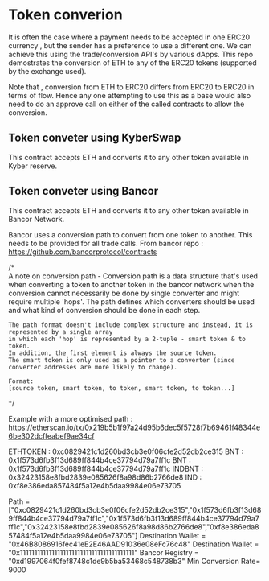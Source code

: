 # Token converion

It is often the case where a payment needs to be accepted in one ERC20 currency , but the sender has a preference to use a different one. We can achieve this using the trade/conversion API's by various dApps. This repo demostrates the conversion of ETH to any of the ERC20 tokens (supported by the exchange used).

Note that , conversion from ETH to ERC20 differs from ERC20 to ERC20 in terms of flow. Hence any one attempting to use this as a base would also need to do an approve call on either of the called contracts to allow the conversion.


## Token conveter using KyberSwap 

This contract accepts ETH and converts it to any other token available in Kyber reserve. 

## Token conveter using Bancor

This contract accepts ETH and converts it to any other token available in Bancor Network.

Bancor uses a conversion path to convert from one token to another. This needs to be provided for all trade calls.
From bancor repo : https://github.com/bancorprotocol/contracts

/*    
    A note on conversion path -
    Conversion path is a data structure that's used when converting a token to another token in the bancor network
    when the conversion cannot necessarily be done by single converter and might require multiple 'hops'.
    The path defines which converters should be used and what kind of conversion should be done in each step.

    The path format doesn't include complex structure and instead, it is represented by a single array
    in which each 'hop' is represented by a 2-tuple - smart token & to token.
    In addition, the first element is always the source token.
    The smart token is only used as a pointer to a converter (since converter addresses are more likely to change).

    Format:
    [source token, smart token, to token, smart token, to token...]
*/

Example with a more optimised path : https://etherscan.io/tx/0x219b5b1f97a24d95b6dec5f5728f7b69461f48344e6be302dcffeabef9ae34cf

ETHTOKEN : 0xc0829421c1d260bd3cb3e0f06cfe2d52db2ce315 
BNT      : 0x1f573d6fb3f13d689ff844b4ce37794d79a7ff1c
BNT      : 0x1f573d6fb3f13d689ff844b4ce37794d79a7ff1c
INDBNT   : 0x32423158e8fbd2839e085626f8a98d86b2766de8
IND      : 0xf8e386eda857484f5a12e4b5daa9984e06e73705

Path = ["0xc0829421c1d260bd3cb3e0f06cfe2d52db2ce315","0x1f573d6fb3f13d689ff844b4ce37794d79a7ff1c","0x1f573d6fb3f13d689ff844b4ce37794d79a7ff1c","0x32423158e8fbd2839e085626f8a98d86b2766de8","0xf8e386eda857484f5a12e4b5daa9984e06e73705"]
Destination Wallet = "0x46B8086916fec41eE2E46AAD91036e08eFc76c48"
Destination Wallet = "0x1111111111111111111111111111111111111111"
Bancor Registry    = "0xd1997064f0fef8748c1de9b5ba53468c548738b3"
Min Conversion Rate= 9000 

